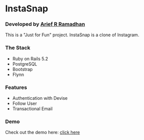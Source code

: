# InstaSnap
### Developed by [Arief R Ramadhan](https://ariefrizkyr.com)

This is a "Just for Fun" project. InstaSnap is a clone of Instagram.

### The Stack
* Ruby on Rails 5.2
* PostgreSQL
* Bootstrap
* Flynn

### Features
* Authentication with Devise
* Follow User
* Transactional Email

### Demo
Check out the demo here: [click here](https://instasnap.prototypolab.com)
